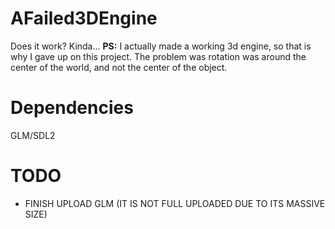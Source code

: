 # AFailed3DEngine
Does it work? Kinda...
**PS:** I actually made a working 3d engine, so that is why I gave up on this project. The problem was rotation was around the center of the world, and not the center of the object.

# Dependencies
GLM/SDL2

# TODO
- FINISH UPLOAD GLM (IT IS NOT FULL UPLOADED DUE TO ITS MASSIVE SIZE)

